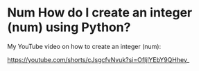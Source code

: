 # Num                                 How do I create an integer (num) using Python?

My YouTube video on how to create an integer (num): 

https://youtube.com/shorts/cJsgcfvNvuk?si=OfljlYEbY9QHhev_
